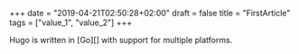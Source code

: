 +++
date = "2019-04-21T02:50:28+02:00"
draft = false
title = "FirstArticle"
tags =  ["value_1", "value_2"]
+++


Hugo is written in [Go][] with support for multiple platforms.

